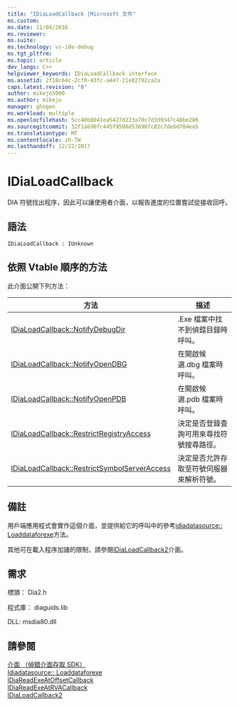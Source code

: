 ```yaml
---
title: "IDiaLoadCallback |Microsoft 文件"
ms.custom: 
ms.date: 11/04/2016
ms.reviewer: 
ms.suite: 
ms.technology: vs-ide-debug
ms.tgt_pltfrm: 
ms.topic: article
dev_langs: C++
helpviewer_keywords: IDiaLoadCallback interface
ms.assetid: 2f18c64c-2cf0-43fc-a447-21e82702ca2a
caps.latest.revision: "8"
author: mikejo5000
ms.author: mikejo
manager: ghogen
ms.workload: multiple
ms.openlocfilehash: 5cc40b8041ea5427d223a70c7d3d9347c48be286
ms.sourcegitcommit: 32f1a690fc445f9586d53698fc82c7debd784eeb
ms.translationtype: MT
ms.contentlocale: zh-TW
ms.lasthandoff: 12/22/2017
---
```

# <a name="idialoadcallback"></a>IDiaLoadCallback
DIA 符號找出程序，因此可以讓使用者介面，以報告進度的位置嘗試從接收回呼。  
  
## <a name="syntax"></a>語法  
  
```  
IDiaLoadCallback : IUnknown  
```  
  
## <a name="methods-in-vtable-order"></a>依照 Vtable 順序的方法  
 此介面公開下列方法：  
  
|方法|描述|  
|------------|-----------------|  
|[IDiaLoadCallback::NotifyDebugDir](../../debugger/debug-interface-access/idialoadcallback-notifydebugdir.md)|.Exe 檔案中找不到偵錯目錄時呼叫。|  
|[IDiaLoadCallback::NotifyOpenDBG](../../debugger/debug-interface-access/idialoadcallback-notifyopendbg.md)|在開啟候選.dbg 檔案時呼叫。|  
|[IDiaLoadCallback::NotifyOpenPDB](../../debugger/debug-interface-access/idialoadcallback-notifyopenpdb.md)|在開啟候選.pdb 檔案時呼叫。|  
|[IDiaLoadCallback::RestrictRegistryAccess](../../debugger/debug-interface-access/idialoadcallback-restrictregistryaccess.md)|決定是否登錄查詢可用來尋找符號搜尋路徑。|  
|[IDiaLoadCallback::RestrictSymbolServerAccess](../../debugger/debug-interface-access/idialoadcallback-restrictsymbolserveraccess.md)|決定是否允許存取至符號伺服器來解析符號。|  
  
## <a name="remarks"></a>備註  
 用戶端應用程式會實作這個介面，並提供給它的呼叫中的參考[idiadatasource:: Loaddataforexe](../../debugger/debug-interface-access/idiadatasource-loaddataforexe.md)方法。  
  
 其他可在載入程序加諸的限制，請參閱[IDiaLoadCallback2](../../debugger/debug-interface-access/idialoadcallback2.md)介面。  
  
## <a name="requirements"></a>需求  
 標頭： Dia2.h  
  
 程式庫： diaguids.lib  
  
 DLL: msdia80.dll  
  
## <a name="see-also"></a>請參閱  
 [介面 （偵錯介面存取 SDK）](../../debugger/debug-interface-access/interfaces-debug-interface-access-sdk.md)   
 [Idiadatasource:: Loaddataforexe](../../debugger/debug-interface-access/idiadatasource-loaddataforexe.md)   
 [IDiaReadExeAtOffsetCallback](../../debugger/debug-interface-access/idiareadexeatoffsetcallback.md)   
 [IDiaReadExeAtRVACallback](../../debugger/debug-interface-access/idiareadexeatrvacallback.md)   
 [IDiaLoadCallback2](../../debugger/debug-interface-access/idialoadcallback2.md)